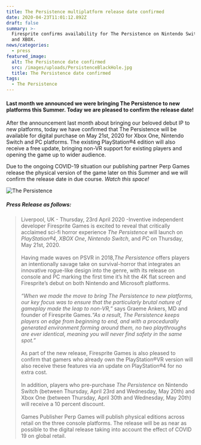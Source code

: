 ```yaml
---
title: The Persistence multiplatform release date confirmed
date: 2020-04-23T11:01:12.892Z
draft: false
summary: >-
  Firesprite confirms availability for The Persistence on Nintendo Switch, PC
  and XBOX.
news/categories:
  - press
featured_image:
  alt: The Persistence date confirmed
  src: /images/uploads/PersistenceBlackHole.jpg
  title: The Persistence date confirmed
tags:
  - The Persistence
---
```

#### **Last month we announced we were bringing The Persistence to new platforms this Summer. Today we are pleased to confirm the release date!**

After the announcement last month about bringing our beloved debut IP to new platforms, today we have confirmed that The Persistence will be available for digital purchase on May 21st, 2020 for Xbox One, Nintendo Switch and PC  platforms. The existing PlayStation®4 edition will also receive a free update, bringing non-VR support for existing players and opening the game up to wider audience.

Due to the ongoing COVID-19 situation our publishing partner Perp Games release the physical version of the game later on this Summer and we will confirm the release date in due course. *Watch this space!*

![The Persistence](/images/uploads/PersistenceDateAnnounce.jpg "The Persistence")

##### **Press Release as follows:**

> Liverpool, UK - Thursday, 23rd April 2020 -Inventive independent developer Firesprite Games is excited to reveal that critically acclaimed sci-fi horror experience *The Persistence* will launch on *PlayStation®4*, *XBOX One*, *Nintendo Switch*, and *PC* on Thursday, May 21st, 2020.\
> \
> Having made waves on PSVR in 2018,*The Persistence* offers players an intentionally savage take on survival-horror that integrates an innovative rogue-like design into the genre, with its release on console and PC marking the first time it’s hit the 4K flat screen and Firesprite’s debut on both Nintendo and Microsoft platforms.\
> \
> *“When we made the move to bring The Persistence to new platforms, our key focus was to ensure that the particularly brutal nature of gameplay made the leap to non-VR,”* says Graeme Ankers, MD and founder of Firesprite Games.*“As a result, The Persistence keeps players on edge from beginning to end, and with a procedurally generated environment forming around them, no two playthroughs are ever identical, meaning you will never find safety in the same spot.”*\
> \
> As part of the new release, Firesprite Games is also pleased to confirm that gamers who already own the PlayStation®VR version will also receive these features via an update on PlayStation®4 for no extra cost.\
> \
> In addition, players who pre-purchase *The Persistence* on Nintendo Switch (between Thursday, April 23rd and Wednesday, May 20th) and Xbox One (between Thursday, April 30th and Wednesday, May 20th) will receive a 10 percent discount.\
> \
> Games Publisher Perp Games will publish physical editions across retail on the three console platforms. The release will be as near as possible to the digital release taking into account the effect of COVID 19 on global retail.
